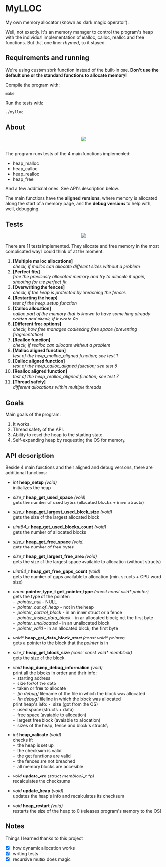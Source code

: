 # MyLLOC
My own memory allocator (known as 'dark magic operator'). 

Well, not exactly. It's an memory manager to control the program's heap with the individual implementation of malloc, calloc, realloc and free functions. But that one liner *rhymed*, so it stayed.

## Requirements and running

We're using custom sbrk function instead of the built-in one. **Don't use the default one or the standard functions to allocate memory!**

Compile the program with:
```
make
```

Run the tests with:
```
./mylloc
```

## About
<div align="center">
  <img src="https://user-images.githubusercontent.com/57063056/79276700-c7ce1a00-7ea8-11ea-9665-86b844dba357.png"/>
</div> 
<br /> 

The program runs tests of the 4 main functions implemented: 
* heap_malloc
* heap_calloc
* heap_realloc
* heap_free 

And a few additional ones. See API's description below.

The main functions have the **aligned versions**, where memory is allocated along the start of a memory page, and the **debug versions** to help with, well, debugging. 

## Tests
<div align="center">
  <img src="https://user-images.githubusercontent.com/57063056/79276701-c7ce1a00-7ea8-11ea-889c-ec60b0339144.png"/>
</div> 
<br />
There are 11 tests implemented. They allocate and free memory in the most complicated way I could think of at the moment. 

1. **\[Multiple malloc allocations]**\
*check, if malloc can allocate different sizes without a problem*
2. **\[Perfect fits]** \
*free the previously allocated memory and try to allocate it again, shooting for the perfect fit*
3. **\[Overwriting the fences]** \
*check, if the heap is protected by breaching the fences*
4. **\[Restarting the heap]** \
*test of the heap_setup function*
5. **\[Calloc allocation]** \
*calloc part of the memory that is known to have something already written and check, if it wrote 0s*
6. **\[Different free options]** \
*check, how free manages coalescing free space (preventing fragmentation)*
7. **\[Realloc function]** \
*check, if realloc can allocate without a problem*
8. **\[Malloc aligned function]** \
*test of the heap_malloc_aligned function; see test 1*
9. **\[Calloc aligned function]** \
*test of the heap_calloc_aligned function; see test 5*
10. **\[Realloc aligned function]** \
*test of the heap_realloc_aligned function; see test 7*
11. **\[Thread safety]** \
*different allocations within multiple threads*

## Goals
Main goals of the program:
1. It works.
2. Thread safety of the API.
3. Ability to reset the heap to the starting state.
4. Self-expanding heap by requesting the OS for memory.

## API description
Beside 4 main functions and their aligned and debug versions, there are additional functions:
* *int* **heap_setup** *(void)*\
initializes the heap
* *size_t* **heap_get_used_space** *(void)*\
gets the number of used bytes (allocated blocks + inner structs)
* *size_t* **heap_get_largest_used_block_size** *(void)*\
gets the size of the largest allocated block
* *uint64_t* **heap_get_used_blocks_count** *(void)*\
gets the number of allocated blocks
* *size_t* **heap_get_free_space** *(void)*\
gets the number of free bytes
* *size_t* **heap_get_largest_free_area** *(void)*\
gets the size of the largest space available to allocation (without structs)
* *uint64_t* **heap_get_free_gaps_count** *(void)*\
gets the number of gaps available to allocation (min. structs + CPU word size)
* *enum* **pointer_type_t get_pointer_type** *(const const void\* pointer)*\
gets the type of the pointer:\
-&nbsp; *pointer_null* - NULL\
-&nbsp; *pointer_out_of_heap* - not in the heap\
-&nbsp; *pointer_control_block* - in an inner struct or a fence\
-&nbsp; *pointer_inside_data_block* - in an allocated block; not the first byte\
-&nbsp; *pointer_unallocated* - in an unallocated block\
-&nbsp; *pointer_valid* - in an allocated block; the first byte
* *void\** **heap_get_data_block_start** *(const void\* pointer)*\
gets a pointer to the block that the *pointer* is in
* *size_t* **heap_get_block_size** *(const const void\* memblock)*\
gets the size of the block
* *void* **heap_dump_debug_information** *(void)*\
print all the blocks in order and their info:\
-&nbsp; starting address\
-&nbsp; size for/of the data\
-&nbsp; taken or free to allocate\
-&nbsp; *\[in debug]* filename of the file in which the block was allocated\
-&nbsp; *\[in debug]* fileline in which the block was allocated\
print heap's info:
-&nbsp; size (got from the OS)\
-&nbsp; used space (structs + data)\
-&nbsp; free space (avaiable to allocation)\
-&nbsp; largest free block (avaiable to allocation)\
-&nbsp; sizes of the heap, fence and block's structs\
* *int* **heap_validate** *(void)*\
checks if:\
-&nbsp; the heap is set up\
-&nbsp; the checksum is valid\
-&nbsp; the get functions are valid\
-&nbsp; the fences are not breached\
-&nbsp; all memory blocks are accesible

* *void* **update_crc** *(struct memblock_t \*p)*\
recalculates the checksums
* *void* **update_heap** *(void)*\
updates the heap's info and recalculates its checksum
* *void* **heap_restart** *(void)*\
restarts the size of the heap to 0 (releases program's memory to the OS)

## Notes
Things I learned thanks to this project:
* [x] how dynamic allocation works
* [x] writing tests
* [x] recursive mutex does magic

